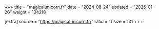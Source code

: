 +++
title = "magicalunicorn.fr"
date = "2024-08-24"
updated = "2025-01-26"
weight = 134218

[extra]
source = "https://magicalunicorn.fr/"
ratio = 11
size = 131
+++
